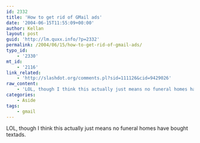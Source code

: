 ```yaml
---
id: 2332
title: 'How to get rid of GMail ads'
date: '2004-06-15T11:55:09+00:00'
author: Kellan
layout: post
guid: 'http://lm.quxx.info/?p=2332'
permalink: /2004/06/15/how-to-get-rid-of-gmail-ads/
typo_id:
    - '2330'
mt_id:
    - '2116'
link_related:
    - 'http://slashdot.org/comments.pl?sid=111126&cid=9429026'
raw_content:
    - 'LOL, though I think this actually just means no funeral homes have bought textads.'
categories:
    - Aside
tags:
    - gmail
---
```


LOL, though I think this actually just means no funeral homes have bought textads.